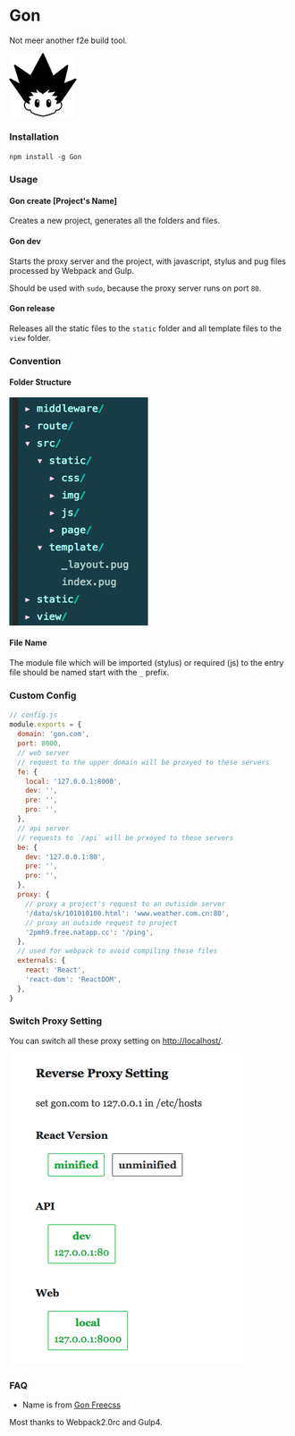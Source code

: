 # Gon

Not meer another f2e build tool.

![Gon](https://github.com/gaowhen/gaowhen.github.io/blob/master/static/img/gon/logo.png?raw=true)

### Installation

`npm install -g Gon`

### Usage

#### Gon create [Project's Name]

Creates a new project, generates all the folders and files.

#### Gon dev

Starts the proxy server and the project, with javascript, stylus and pug files processed by Webpack and Gulp.

Should be used with `sudo`, because the proxy server runs on port `80`.

#### Gon release

Releases all the static files to the `static` folder and all template files to the `view` folder.

### Convention

#### Folder Structure

![Folder structure](https://github.com/gaowhen/gaowhen.github.io/blob/master/static/img/gon/folder.png?raw=true)

#### File Name

The module file which will be imported (stylus) or required (js) to the entry file should be named start with the `_` prefix.

### Custom Config

```javascript
// config.js
module.exports = {
  domain: 'gon.com',
  port: 8000,
  // web server
  // request to the upper domain will be proxyed to these servers
  fe: {
    local: '127.0.0.1:8000',
    dev: '',
    pre: '',
    pro: '',
  },
  // api server
  // requests to `/api` will be prxoyed to these servers
  be: {
    dev: '127.0.0.1:80',
    pre: '',
    pro: '',
  },
  proxy: {
    // proxy a project's request to an outiside server
    '/data/sk/101010100.html': 'www.weather.com.cn:80',
    // proxy an outside request to project
    '2pmh9.free.natapp.cc': '/ping',
  },
  // used for webpack to avoid compiling these files
  externals: {
    react: 'React',
    'react-dom': 'ReactDOM',
  },
}
```

### Switch Proxy Setting

You can switch all these proxy setting on  [http://localhost/](http://localhost/).

![proxy setting](https://github.com/gaowhen/gaowhen.github.io/blob/master/static/img/gon/proxy.png?raw=true)


### FAQ

* Name is from [Gon Freecss](https://en.wikipedia.org/wiki/List_of_Hunter_%C3%97_Hunter_characters#Gon_Freecss)

Most thanks to Webpack2.0rc and Gulp4.
